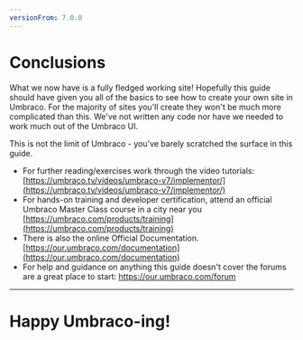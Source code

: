 ```yaml
---
versionFrom: 7.0.0
---
```


# Conclusions

What we now have is a fully fledged working site! Hopefully this guide should have given you all of the basics to see how to create your own site in Umbraco. For the majority of sites you'll create they won't be much more complicated than this. We've not written any code nor have we needed to work much out of the Umbraco UI. 

This is not the limit of Umbraco - you've barely scratched the surface in this guide.

*    For further reading/exercises work through the video tutorials: [https://umbraco.tv/videos/umbraco-v7/implementor/](https://umbraco.tv/videos/umbraco-v7/implementor/)
*    For hands-on training and developer certification, attend an official Umbraco Master Class course in a city near you [https://umbraco.com/products/training](https://umbraco.com/products/training)
*    There is also the online Official Documentation. [https://our.umbraco.com/documentation](https://our.umbraco.com/documentation) 
*    For help and guidance on anything this guide doesn't cover the forums are a great place to start: [https://our.umbraco.com/forum ](https://our.umbraco.com/forum )

---
# Happy Umbraco-ing!
